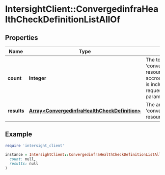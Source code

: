 # IntersightClient::ConvergedinfraHealthCheckDefinitionListAllOf

## Properties

| Name | Type | Description | Notes |
| ---- | ---- | ----------- | ----- |
| **count** | **Integer** | The total number of &#39;convergedinfra.HealthCheckDefinition&#39; resources matching the request, accross all pages. The &#39;Count&#39; attribute is included when the HTTP GET request includes the &#39;$inlinecount&#39; parameter. | [optional] |
| **results** | [**Array&lt;ConvergedinfraHealthCheckDefinition&gt;**](ConvergedinfraHealthCheckDefinition.md) | The array of &#39;convergedinfra.HealthCheckDefinition&#39; resources matching the request. | [optional] |

## Example

```ruby
require 'intersight_client'

instance = IntersightClient::ConvergedinfraHealthCheckDefinitionListAllOf.new(
  count: null,
  results: null
)
```

